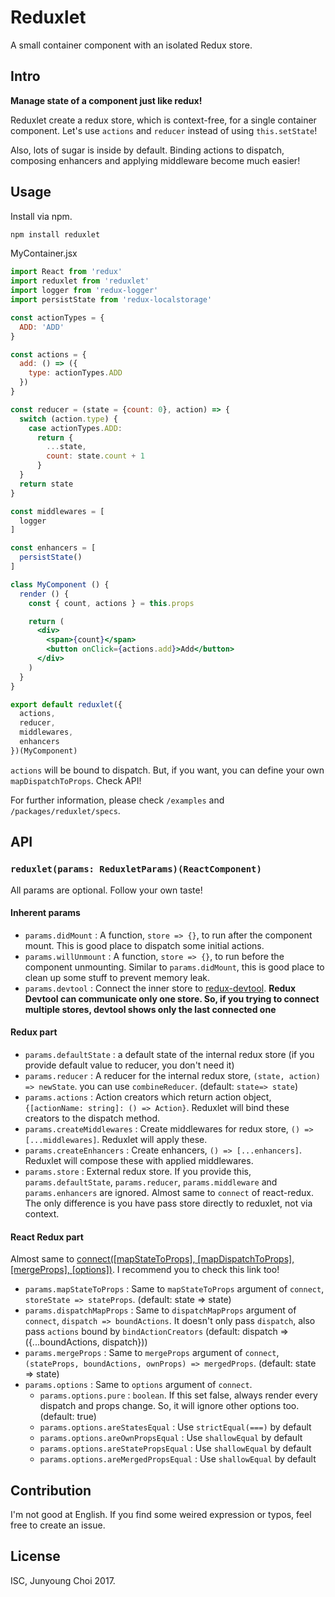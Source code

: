 # Reduxlet

A small container component with an isolated Redux store.

## Intro

**Manage state of a component just like redux!**

Reduxlet create a redux store, which is context-free, for a single container component.
Let's use `actions` and `reducer` instead of using `this.setState`!

Also, lots of sugar is inside by default. Binding actions to dispatch, composing enhancers and applying middleware become much easier!

## Usage

Install via npm.

```sh
npm install reduxlet
```

MyContainer.jsx

```jsx
import React from 'redux'
import reduxlet from 'reduxlet'
import logger from 'redux-logger'
import persistState from 'redux-localstorage'

const actionTypes = {
  ADD: 'ADD'
}

const actions = {
  add: () => ({
    type: actionTypes.ADD
  })
}

const reducer = (state = {count: 0}, action) => {
  switch (action.type) {
    case actionTypes.ADD:
      return {
        ...state,
        count: state.count + 1
      }
  }
  return state
}

const middlewares = [
  logger
]

const enhancers = [
  persistState()
]

class MyComponent () {
  render () {
    const { count, actions } = this.props

    return (
      <div>
        <span>{count}</span>
        <button onClick={actions.add}>Add</button>
      </div>
    )
  }
}

export default reduxlet({
  actions,
  reducer,
  middlewares,
  enhancers
})(MyComponent)
```

`actions` will be bound to dispatch. But, if you want, you can define your own `mapDispatchToProps`. Check API!

For further information, please check `/examples` and `/packages/reduxlet/specs`.

## API

### `reduxlet(params: ReduxletParams)(ReactComponent)`

All params are optional. Follow your own taste!

#### Inherent params

- `params.didMount` : A function, `store => {}`, to run after the component mount. This is good place to dispatch some initial actions.
- `params.willUnmount` : A function, `store => {}`, to run before the component unmounting. Similar to `params.didMount`, this is good place to clean up some stuff to prevent memory leak.
- `params.devtool` : Connect the inner store to [redux-devtool](https://github.com/zalmoxisus/redux-devtools-extension).
**Redux Devtool can communicate only one store. So, if you trying to connect multiple stores, devtool shows only the last connected one**

#### Redux part

- `params.defaultState` : a default state of the internal redux store (if you provide default value to reducer, you don't need it)
- `params.reducer` : A reducer for the internal redux store, `(state, action) => newState`. you can use `combineReducer`. (default: `state=> state`)
- `params.actions` : Action creators which return action object, `{[actionName: string]: () => Action}`. Reduxlet will bind these creators to the dispatch method.
- `params.createMiddlewares` : Create middlewares for redux store, `() => [...middlewares]`. Reduxlet will apply these.
- `params.createEnhancers` : Create enhancers, `() => [...enhancers]`. Reduxlet will compose these with applied middlewares.
- `params.store` : External redux store. If you provide this, `params.defaultState`, `params.reducer`, `params.middleware` and `params.enhancers` are ignored. Almost same to `connect` of react-redux. The only difference is you have pass store directly to reduxlet, not via context.

#### React Redux part

Almost same to [connect([mapStateToProps], [mapDispatchToProps], [mergeProps], [options])](https://github.com/reactjs/react-redux/blob/master/docs/api.md#connectmapstatetoprops-mapdispatchtoprops-mergeprops-options). I recommend you to check this link too!

- `params.mapStateToProps` : Same to `mapStateToProps` argument of `connect`, `storeState => stateProps`. (default: state => state)
- `params.dispatchMapProps` : Same to `dispatchMapProps` argument of `connect`, `dispatch => boundActions`. It doesn't only pass `dispatch`, also pass `actions` bound by `bindActionCreators` (default: dispatch => ({...boundActions, dispatch}))
- `params.mergeProps` : Same to `mergeProps` argument of `connect`, `(stateProps, boundActions, ownProps) => mergedProps`. (default: state => state)
- `params.options` : Same to `options` argument of `connect`.
  - `params.options.pure` : `boolean`. If this set false, always render every dispatch and props change. So, it will ignore other options too. (default: true)
  - `params.options.areStatesEqual` : Use `strictEqual(===)` by default
  - `params.options.areOwnPropsEqual` : Use `shallowEqual` by default
  - `params.options.areStatePropsEqual` : Use `shallowEqual` by default
  - `params.options.areMergedPropsEqual` : Use `shallowEqual` by default

## Contribution

I'm not good at English. If you find some weired expression or typos, feel free to create an issue.

## License

ISC, Junyoung Choi 2017.
